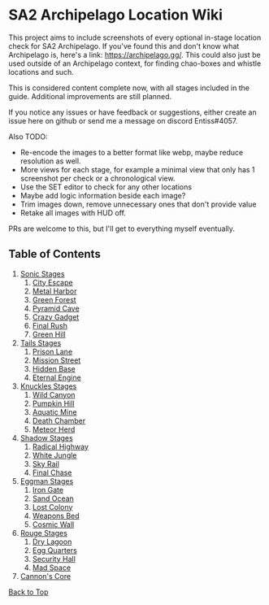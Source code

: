 # SA2 Archipelago Location Wiki

This project aims to include screenshots of every optional in-stage location check for SA2 Archipelago. If you've found this and don't know what Archipelago is, here's a link: https://archipelago.gg/. This could also just be used outside of an Archipelago context, for finding chao-boxes and whistle locations and such. 

This is considered content complete now, with all stages included in the guide. Additional improvements are still planned. 

If you notice any issues or have feedback or suggestions, either create an issue here on github or send me a message on discord Entiss#4057.

Also TODO:
- Re-encode the images to a better format like webp, maybe reduce resolution as well.
- More views for each stage, for example a minimal view that only has 1 screenshot per check or a chronological view.
- Use the SET editor to check for any other locations
- Maybe add logic information beside each image?
- Trim images down, remove unnecessary ones that don't provide value
- Retake all images with HUD off.

PRs are welcome to this, but I'll get to everything myself eventually.

## Table of Contents

1. [Sonic Stages](./Sonic/Sonic.md)
    1. [City Escape](./Sonic/Sonic.md#city-escape)
    1. [Metal Harbor](./Sonic/Sonic.md#metal-harbor)
    1. [Green Forest](./Sonic/Sonic.md#green-forest)
    1. [Pyramid Cave](./Sonic/Sonic.md#pyramid-cave)
    1. [Crazy Gadget](./Sonic/Sonic.md#crazy-gadget)
    1. [Final Rush](./Sonic/Sonic.md#final-rush)
    1. [Green Hill](./Sonic/Sonic.md#green-hill)
1. [Tails Stages](./Tails/Tails.md)
    1. [Prison Lane](./Tails/Tails.md#prison-lane)
    1. [Mission Street](./Tails/Tails.md#mission-street)
    1. [Hidden Base](./Tails/Tails.md#hidden-base)
    1. [Eternal Engine](./Tails/Tails.md#eternal-engine)
1. [Knuckles Stages](./Knuckles/Knuckles.md)
    1. [Wild Canyon](./Knuckles/Knuckles.md#wild-canyon)
    1. [Pumpkin Hill](./Knuckles/Knuckles.md#pumpkin-hill)
    1. [Aquatic Mine](./Knuckles/Knuckles.md#aquatic-mine)
    1. [Death Chamber](./Knuckles/Knuckles.md#death-chamber)
    1. [Meteor Herd](./Knuckles/Knuckles.md#meteor-herd)
1. [Shadow Stages](./Shadow/Shadow.md)
    1. [Radical Highway](./Shadow/Shadow.md#radical-highway)
    1. [White Jungle](./Shadow/Shadow.md#white-jungle)
    1. [Sky Rail](./Shadow/Shadow.md#sky-rail)
    1. [Final Chase](./Shadow/Shadow.md#final-Chase)
1. [Eggman Stages](./Eggman/Eggman.md)
    1. [ Iron Gate ](./Eggman/Eggman.md#iron-gate)
    1. [ Sand Ocean ](./Eggman/Eggman.md#sand-ocean)
    1. [ Lost Colony ](./Eggman/Eggman.md#lost-colony)
    1. [ Weapons Bed ](./Eggman/Eggman.md#weapons-bed)
    1. [ Cosmic Wall ](./Eggman/Eggman.md#cosmic-wall)
1. [Rouge Stages](./Rouge/Rouge.md)
    1. [ Dry Lagoon ](./Rouge/Rouge.md#dry-lagoon)
    1. [ Egg Quarters ](./Rouge/Rouge.md#egg-quarters)
    1. [ Security Hall ](./Rouge/Rouge.md#security-hall)
    1. [ Mad Space ](./Rouge/Rouge.md#mad-space)
1. [Cannon's Core](./CannonsCore/CannonsCore.md#cannons-core)

[Back to Top](#)
